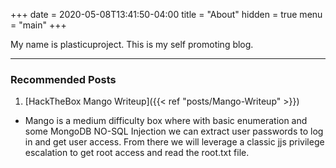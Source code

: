 +++
date = 2020-05-08T13:41:50-04:00
title = "About"
hidden = true
menu = "main"
+++

My name is plasticuproject. This is my self promoting blog.

***

### Recommended Posts

1. [HackTheBox Mango Writeup]({{< ref "posts/Mango-Writeup" >}})
 - Mango is a medium difficulty box where with basic enumeration and some MongoDB NO-SQL Injection we can extract user passwords to log in and get user access. From there we will leverage a classic jjs privilege escalation to get root access and read the root.txt file.
